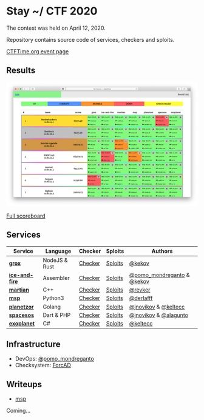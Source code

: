 # Stay ~/ CTF 2020

The contest was held on April 12, 2020.

Repository contains source code of services, checkers and sploits.

[CTFTime.org event page](https://ctftime.org/event/1024)


## Results

![Top](scoreboard/top.png)

[Full scoreboard](scoreboard/full.png)


## Services

| Service | Language | Checker | Sploits | Authors |
|---------|----------|---------|---------|---------|
| **[grox](services/grox/)** | NodeJS & Rust | [Checker](checkers/grox/) | [Sploits](sploits/grox/) | [@kekov](https://github.com/xmikasax) |
| **[ice-and-fire](services/ice-and-fire/)** | Assembler | [Checker](checkers/ice-and-fire/) | [Sploits](sploits/ice-and-fire/) | [@pomo_mondreganto](https://github.com/pomo-mondreganto) & [@kekov](https://github.com/xmikasax) |
| **[martian](services/martian/)** | C++ | [Checker](checkers/martian/) | [Sploits](sploits/martian/) | [@revker](https://github.com/revervand)|
| **[msp](services/msp/)** | Python3 | [Checker](checkers/msp/) | [Sploits](sploits/msp/) | [@derlafff](https://github.com/derlaft) |
| **[planetzor](services/planetzor/)** | Golang | [Checker](checkers/planetzor/) | [Sploits](sploits/planetzor/) | [@jnovikov](https://github.com/jnovikov) & [@keltecc](https://github.com/keltecc) |
| **[spacesos](services/spacesos/)** | Dart & PHP | [Checker](checkers/spacesos/) | [Sploits](sploits/spacesos/) | [@jnovikov](https://github.com/jnovikov) & [@alagunto](https://github.com/Alagunto) |
| **[exoplanet](services/exoplanet/)** | C# | [Checker](checkers/exoplanet/) | [Sploits](sploits/exoplanet/) | [@keltecc](https://github.com/keltecc) |


## Infrastructure

- DevOps: [@pomo_mondreganto](https://github.com/pomo-mondreganto)
- Checksystem: [ForcAD](https://github.com/pomo-mondreganto/ForcAD)


## Writeups

- [msp](/writeups/msp/)

Coming...
